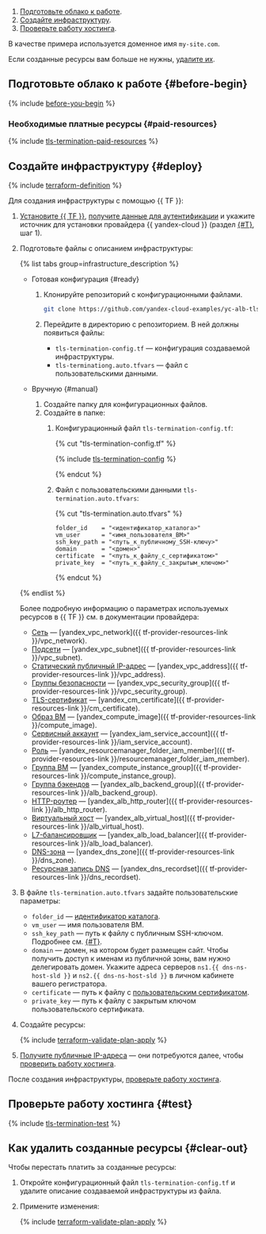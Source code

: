 1. [Подготовьте облако к работе](#before-begin).
1. [Создайте инфраструктуру](#deploy).
1. [Проверьте работу хостинга](#test).

В качестве примера используется доменное имя `my-site.com`.

Если созданные ресурсы вам больше не нужны, [удалите их](#clear-out).

## Подготовьте облако к работе {#before-begin}

{% include [before-you-begin](../_tutorials_includes/before-you-begin.md) %}

### Необходимые платные ресурсы {#paid-resources}

{% include [tls-termination-paid-resources](../_tutorials_includes/tls-termination/paid-resources.md) %}

## Создайте инфраструктуру {#deploy}

{% include [terraform-definition](../_tutorials_includes/terraform-definition.md) %}

Для создания инфраструктуры c помощью {{ TF }}:
1. [Установите {{ TF }}](../../tutorials/infrastructure-management/terraform-quickstart.md#install-terraform), [получите данные для аутентификации](../../tutorials/infrastructure-management/terraform-quickstart.md#get-credentials) и укажите источник для установки провайдера {{ yandex-cloud }} (раздел [{#T}](../../tutorials/infrastructure-management/terraform-quickstart.md#configure-provider), шаг 1).
1. Подготовьте файлы с описанием инфраструктуры:

   {% list tabs group=infrastructure_description %}

   - Готовая конфигурация {#ready}

     1. Клонируйте репозиторий с конфигурационными файлами.

        ```bash
        git clone https://github.com/yandex-cloud-examples/yc-alb-tls-termination.git
        ```

     1. Перейдите в директорию с репозиторием. В ней должны появиться файлы:
        * `tls-termination-config.tf` — конфигурация создаваемой инфраструктуры.
        * `tls-terminationg.auto.tfvars` — файл с пользовательскими данными.

   - Вручную {#manual}

     1. Создайте папку для конфигурационных файлов.
     1. Создайте в папке:
        1. Конфигурационный файл `tls-termination-config.tf`:

           {% cut "tls-termination-config.tf" %}

           {% include [tls-termination-config](../../_includes/application-load-balancer/tls-termination-config.md) %}

           {% endcut %}

        1. Файл с пользовательскими данными `tls-termination.auto.tfvars`:

           {% cut "tls-termination.auto.tfvars" %}

           ```hcl
           folder_id    = "<идентификатор_каталога>"
           vm_user      = "<имя_пользователя_ВМ>"
           ssh_key_path = "<путь_к_публичному_SSH-ключу>"
           domain       = "<домен>"
           certificate  = "<путь_к_файлу_с_сертификатом>"
           private_key  = "<путь_к_файлу_с_закрытым_ключом>"
           ```

           {% endcut %}

   {% endlist %}

   Более подробную информацию о параметрах используемых ресурсов в {{ TF }} см. в документации провайдера:
   * [Сеть](../../vpc/concepts/network.md#network) — [yandex_vpc_network]({{ tf-provider-resources-link }}/vpc_network).
   * [Подсети](../../vpc/concepts/network.md#subnet) — [yandex_vpc_subnet]({{ tf-provider-resources-link }}/vpc_subnet).
   * [Статический публичный IP-адрес](../../vpc/concepts/address.md#public-addresses) — [yandex_vpc_address]({{ tf-provider-resources-link }}/vpc_address).
   * [Группы безопасности](../../vpc/concepts/security-groups.md) — [yandex_vpc_security_group]({{ tf-provider-resources-link }}/vpc_security_group).
   * [TLS-сертификат](../../certificate-manager/concepts/imported-certificate.md) — [yandex_cm_certificate]({{ tf-provider-resources-link }}/cm_certificate).
   * [Образ ВМ](../../compute/concepts/image.md) — [yandex_compute_image]({{ tf-provider-resources-link }}/compute_image).
   * [Сервисный аккаунт](../../iam/concepts/users/service-accounts.md) — [yandex_iam_service_account]({{ tf-provider-resources-link }}/iam_service_account).
   * [Роль](../../iam/concepts/access-control/roles.md) — [yandex_resourcemanager_folder_iam_member]({{ tf-provider-resources-link }}/resourcemanager_folder_iam_member).
   * [Группа ВМ](../../compute/concepts/instance-groups/index.md) — [yandex_compute_instance_group]({{ tf-provider-resources-link }}/compute_instance_group).
   * [Группа бэкендов](../../application-load-balancer/concepts/backend-group.md) — [yandex_alb_backend_group]({{ tf-provider-resources-link }}/alb_backend_group).
   * [HTTP-роутер](../../application-load-balancer/concepts/http-router.md) — [yandex_alb_http_router]({{ tf-provider-resources-link }}/alb_http_router).
   * [Виртуальный хост](../../application-load-balancer/concepts/http-router.md#virtual-host) — [yandex_alb_virtual_host]({{ tf-provider-resources-link }}/alb_virtual_host).
   * [L7-балансировщик](../../application-load-balancer/concepts/application-load-balancer.md) — [yandex_alb_load_balancer]({{ tf-provider-resources-link }}/alb_load_balancer).
   * [DNS-зона](../../dns/concepts/dns-zone.md) — [yandex_dns_zone]({{ tf-provider-resources-link }}/dns_zone).
   * [Ресурсная запись DNS](../../dns/concepts/resource-record.md) — [yandex_dns_recordset]({{ tf-provider-resources-link }}/dns_recordset).

1. В файле `tls-termination.auto.tfvars` задайте пользовательские параметры:
   * `folder_id` — [идентификатор каталога](../../resource-manager/operations/folder/get-id.md).
   * `vm_user` — имя пользователя ВМ.
   * `ssh_key_path` — путь к файлу с публичным SSH-ключом. Подробнее см. [{#T}](../../compute/operations/vm-connect/ssh.md#creating-ssh-keys).
   * `domain` — домен, на котором будет размещен сайт. 
       Чтобы получить доступ к именам из публичной зоны, вам нужно делегировать домен. Укажите адреса серверов `ns1.{{ dns-ns-host-sld }}` и `ns2.{{ dns-ns-host-sld }}` в личном кабинете вашего регистратора.
   * `certificate` — путь к файлу с [пользовательским сертификатом](../../certificate-manager/operations/import/cert-create.md#create-file).
   * `private_key` — путь к файлу с закрытым ключом пользовательского сертификата.
1. Создайте ресурсы:

   {% include [terraform-validate-plan-apply](../_tutorials_includes/terraform-validate-plan-apply.md) %}

1. [Получите публичные IP-адреса](../../compute/operations/instance-groups/get-info.md) — они потребуются далее, чтобы [проверить работу хостинга](#test).

После создания инфраструктуры, [проверьте работу хостинга](#test).

## Проверьте работу хостинга {#test}

{% include [tls-termination-test](../_tutorials_includes/tls-termination/test.md) %}

## Как удалить созданные ресурсы {#clear-out}

Чтобы перестать платить за созданные ресурсы:

1. Откройте конфигурационный файл `tls-termination-config.tf` и удалите описание создаваемой инфраструктуры из файла.
1. Примените изменения:

    {% include [terraform-validate-plan-apply](../_tutorials_includes/terraform-validate-plan-apply.md) %}

